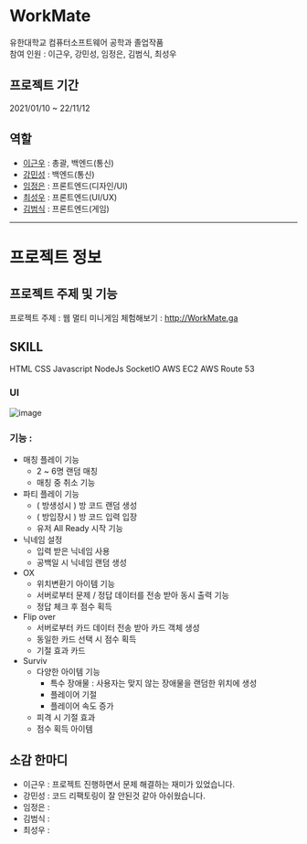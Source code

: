 # WorkMate
유한대학교 컴퓨터소프트웨어 공학과 졸업작품  
참여 인원 : 이근우, 강민성, 임정은, 김범식, 최성우
  
## 프로젝트 기간
2021/01/10 ~ 22/11/12
  
## 역할   
  - [이근우](https://github.com/riulwoo) : 총괄, 백엔드(통신)
  - [강민성](https://github.com/minseong00) : 백엔드(통신)
  - [임정은](https://github.com/ycs-202007021) : 프론트엔드(디자인/UI)
  - [최성우](https://github.com/ken-edward) : 프론트엔드(UI/UX)
  - [김범식](https://github.com/ycs-201707010) : 프론트엔드(게임)
* * *
# 프로젝트 정보   
## 프로젝트 주제 및 기능
프로젝트 주제 : 웹 멀티 미니게임
체험해보기 : http://WorkMate.ga
## SKILL
HTML CSS Javascript NodeJs SocketIO AWS EC2 AWS Route 53   

### UI
![image](https://user-images.githubusercontent.com/80028813/201474188-7705972b-418d-46d2-ba75-3ce047a69693.png)


### 기능 : 
  - 매칭 플레이 기능
    + 2 ~ 6명 랜덤 매칭 
    + 매칭 중 취소 기능
  - 파티 플레이 기능
    + ( 방생성시 ) 방 코드 랜덤 생성
    + ( 방입장시 ) 방 코드 입력 입장
    + 유저 All Ready 시작 기능
  - 닉네임 설정
    + 입력 받은 닉네임 사용
    + 공백일 시 닉네임 랜덤 생성
  - OX
    + 위치변환기 아이템 기능
    + 서버로부터 문제 / 정답 데이터를 전송 받아 동시 출력 기능
    + 정답 체크 후 점수 획득
  - Flip over
    + 서버로부터 카드 데이터 전송 받아 카드 객체 생성
    + 동일한 카드 선택 시 점수 획득
    + 기절 효과 카드
  - Surviv
    + 다양한 아이템 기능
      + 특수 장애물 : 사용자는 맞지 않는 장애물을 랜덤한 위치에 생성
      + 플레이어 기절
      + 플레이어 속도 증가
    + 피격 시 기절 효과 
    + 점수 획득 아이템 
      
  
## 소감 한마디
  - 이근우 : 프로젝트 진행하면서 문제 해결하는 재미가 있었습니다.
  - 강민성 : 코드 리팩토링이 잘 안된것 같아 아쉬웠습니다.
  - 임정은 : 
  - 김범식 : 
  - 최성우 : 

